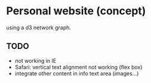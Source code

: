 # Personal website (concept)
using a d3 network graph.
## TODO
- not working in IE
- Safari: vertical text alignment not working (flex box)
- integrate other content in info text area (images...) 

